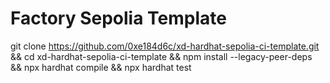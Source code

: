 # Factory Sepolia Template

git clone https://github.com/0xe184d6c/xd-hardhat-sepolia-ci-template.git && cd xd-hardhat-sepolia-ci-template && npm install --legacy-peer-deps && npx hardhat compile && npx hardhat test

